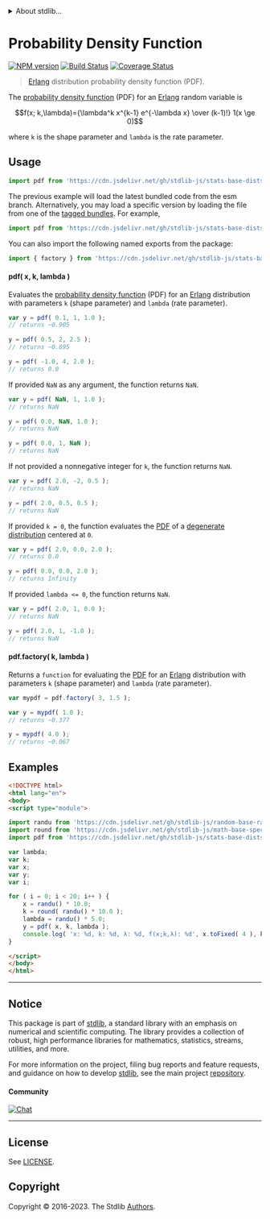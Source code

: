 <!--

@license Apache-2.0

Copyright (c) 2018 The Stdlib Authors.

Licensed under the Apache License, Version 2.0 (the "License");
you may not use this file except in compliance with the License.
You may obtain a copy of the License at

   http://www.apache.org/licenses/LICENSE-2.0

Unless required by applicable law or agreed to in writing, software
distributed under the License is distributed on an "AS IS" BASIS,
WITHOUT WARRANTIES OR CONDITIONS OF ANY KIND, either express or implied.
See the License for the specific language governing permissions and
limitations under the License.

-->


<details>
  <summary>
    About stdlib...
  </summary>
  <p>We believe in a future in which the web is a preferred environment for numerical computation. To help realize this future, we've built stdlib. stdlib is a standard library, with an emphasis on numerical and scientific computation, written in JavaScript (and C) for execution in browsers and in Node.js.</p>
  <p>The library is fully decomposable, being architected in such a way that you can swap out and mix and match APIs and functionality to cater to your exact preferences and use cases.</p>
  <p>When you use stdlib, you can be absolutely certain that you are using the most thorough, rigorous, well-written, studied, documented, tested, measured, and high-quality code out there.</p>
  <p>To join us in bringing numerical computing to the web, get started by checking us out on <a href="https://github.com/stdlib-js/stdlib">GitHub</a>, and please consider <a href="https://opencollective.com/stdlib">financially supporting stdlib</a>. We greatly appreciate your continued support!</p>
</details>

# Probability Density Function

[![NPM version][npm-image]][npm-url] [![Build Status][test-image]][test-url] [![Coverage Status][coverage-image]][coverage-url] <!-- [![dependencies][dependencies-image]][dependencies-url] -->

> [Erlang][erlang-distribution] distribution probability density function (PDF).

<section class="intro">

The [probability density function][pdf] (PDF) for an [Erlang][erlang-distribution] random variable is

<!-- <equation class="equation" label="eq:erlang_pdf" align="center" raw="f(x; k,\lambda)={\lambda^k x^{k-1} e^{-\lambda x} \over (k-1)!} 1(x \ge 0)" alt="Probability density function (PDF) for an Erlang distribution."> -->

```math
f(x; k,\lambda)={\lambda^k x^{k-1} e^{-\lambda x} \over (k-1)!} 1(x \ge 0)
```

<!-- <div class="equation" align="center" data-raw-text="f(x; k,\lambda)={\lambda^k x^{k-1} e^{-\lambda x} \over (k-1)!} 1(x \ge 0)" data-equation="eq:erlang_pdf">
    <img src="https://cdn.jsdelivr.net/gh/stdlib-js/stdlib@51534079fef45e990850102147e8945fb023d1d0/lib/node_modules/@stdlib/stats/base/dists/erlang/pdf/docs/img/equation_erlang_pdf.svg" alt="Probability density function (PDF) for an Erlang distribution.">
    <br>
</div> -->

<!-- </equation> -->

where `k` is the shape parameter and `lambda` is the rate parameter.

</section>

<!-- /.intro -->



<section class="usage">

## Usage

```javascript
import pdf from 'https://cdn.jsdelivr.net/gh/stdlib-js/stats-base-dists-erlang-pdf@esm/index.mjs';
```
The previous example will load the latest bundled code from the esm branch. Alternatively, you may load a specific version by loading the file from one of the [tagged bundles](https://github.com/stdlib-js/stats-base-dists-erlang-pdf/tags). For example,

```javascript
import pdf from 'https://cdn.jsdelivr.net/gh/stdlib-js/stats-base-dists-erlang-pdf@v0.1.0-esm/index.mjs';
```

You can also import the following named exports from the package:

```javascript
import { factory } from 'https://cdn.jsdelivr.net/gh/stdlib-js/stats-base-dists-erlang-pdf@esm/index.mjs';
```

#### pdf( x, k, lambda )

Evaluates the [probability density function][pdf] (PDF) for an [Erlang][erlang-distribution]  distribution with parameters `k` (shape parameter) and `lambda` (rate parameter).

```javascript
var y = pdf( 0.1, 1, 1.0 );
// returns ~0.905

y = pdf( 0.5, 2, 2.5 );
// returns ~0.895

y = pdf( -1.0, 4, 2.0 );
// returns 0.0
```

If provided `NaN` as any argument, the function returns `NaN`.

```javascript
var y = pdf( NaN, 1, 1.0 );
// returns NaN

y = pdf( 0.0, NaN, 1.0 );
// returns NaN

y = pdf( 0.0, 1, NaN );
// returns NaN
```

If not provided a nonnegative integer for `k`, the function returns `NaN`.

```javascript
var y = pdf( 2.0, -2, 0.5 );
// returns NaN

y = pdf( 2.0, 0.5, 0.5 );
// returns NaN
```

If provided `k = 0`, the function evaluates the [PDF][pdf] of a [degenerate distribution][degenerate-distribution] centered at `0`.

```javascript
var y = pdf( 2.0, 0.0, 2.0 );
// returns 0.0

y = pdf( 0.0, 0.0, 2.0 );
// returns Infinity
```

If provided `lambda <= 0`, the function returns `NaN`.

```javascript
var y = pdf( 2.0, 1, 0.0 );
// returns NaN

y = pdf( 2.0, 1, -1.0 );
// returns NaN
```

#### pdf.factory( k, lambda )

Returns a `function` for evaluating the [PDF][pdf] for an [Erlang][erlang-distribution] distribution with parameters `k` (shape parameter) and `lambda` (rate parameter).

```javascript
var mypdf = pdf.factory( 3, 1.5 );

var y = mypdf( 1.0 );
// returns ~0.377

y = mypdf( 4.0 );
// returns ~0.067
```

</section>

<!-- /.usage -->

<section class="examples">

## Examples

<!-- eslint no-undef: "error" -->

```html
<!DOCTYPE html>
<html lang="en">
<body>
<script type="module">

import randu from 'https://cdn.jsdelivr.net/gh/stdlib-js/random-base-randu@esm/index.mjs';
import round from 'https://cdn.jsdelivr.net/gh/stdlib-js/math-base-special-round@esm/index.mjs';
import pdf from 'https://cdn.jsdelivr.net/gh/stdlib-js/stats-base-dists-erlang-pdf@esm/index.mjs';

var lambda;
var k;
var x;
var y;
var i;

for ( i = 0; i < 20; i++ ) {
    x = randu() * 10.0;
    k = round( randu() * 10.0 );
    lambda = randu() * 5.0;
    y = pdf( x, k, lambda );
    console.log( 'x: %d, k: %d, λ: %d, f(x;k,λ): %d', x.toFixed( 4 ), k, lambda.toFixed( 4 ), y.toFixed( 4 ) );
}

</script>
</body>
</html>
```

</section>

<!-- /.examples -->

<!-- Section for related `stdlib` packages. Do not manually edit this section, as it is automatically populated. -->

<section class="related">

</section>

<!-- /.related -->

<!-- Section for all links. Make sure to keep an empty line after the `section` element and another before the `/section` close. -->


<section class="main-repo" >

* * *

## Notice

This package is part of [stdlib][stdlib], a standard library with an emphasis on numerical and scientific computing. The library provides a collection of robust, high performance libraries for mathematics, statistics, streams, utilities, and more.

For more information on the project, filing bug reports and feature requests, and guidance on how to develop [stdlib][stdlib], see the main project [repository][stdlib].

#### Community

[![Chat][chat-image]][chat-url]

---

## License

See [LICENSE][stdlib-license].


## Copyright

Copyright &copy; 2016-2023. The Stdlib [Authors][stdlib-authors].

</section>

<!-- /.stdlib -->

<!-- Section for all links. Make sure to keep an empty line after the `section` element and another before the `/section` close. -->

<section class="links">

[npm-image]: http://img.shields.io/npm/v/@stdlib/stats-base-dists-erlang-pdf.svg
[npm-url]: https://npmjs.org/package/@stdlib/stats-base-dists-erlang-pdf

[test-image]: https://github.com/stdlib-js/stats-base-dists-erlang-pdf/actions/workflows/test.yml/badge.svg?branch=v0.1.0
[test-url]: https://github.com/stdlib-js/stats-base-dists-erlang-pdf/actions/workflows/test.yml?query=branch:v0.1.0

[coverage-image]: https://img.shields.io/codecov/c/github/stdlib-js/stats-base-dists-erlang-pdf/main.svg
[coverage-url]: https://codecov.io/github/stdlib-js/stats-base-dists-erlang-pdf?branch=main

<!--

[dependencies-image]: https://img.shields.io/david/stdlib-js/stats-base-dists-erlang-pdf.svg
[dependencies-url]: https://david-dm.org/stdlib-js/stats-base-dists-erlang-pdf/main

-->

[chat-image]: https://img.shields.io/gitter/room/stdlib-js/stdlib.svg
[chat-url]: https://app.gitter.im/#/room/#stdlib-js_stdlib:gitter.im

[stdlib]: https://github.com/stdlib-js/stdlib

[stdlib-authors]: https://github.com/stdlib-js/stdlib/graphs/contributors

[umd]: https://github.com/umdjs/umd
[es-module]: https://developer.mozilla.org/en-US/docs/Web/JavaScript/Guide/Modules

[deno-url]: https://github.com/stdlib-js/stats-base-dists-erlang-pdf/tree/deno
[umd-url]: https://github.com/stdlib-js/stats-base-dists-erlang-pdf/tree/umd
[esm-url]: https://github.com/stdlib-js/stats-base-dists-erlang-pdf/tree/esm
[branches-url]: https://github.com/stdlib-js/stats-base-dists-erlang-pdf/blob/main/branches.md

[stdlib-license]: https://raw.githubusercontent.com/stdlib-js/stats-base-dists-erlang-pdf/main/LICENSE

[erlang-distribution]: https://en.wikipedia.org/wiki/Erlang_distribution

[pdf]: https://en.wikipedia.org/wiki/Probability_density_function

[degenerate-distribution]: https://en.wikipedia.org/wiki/Degenerate_distribution

</section>

<!-- /.links -->

